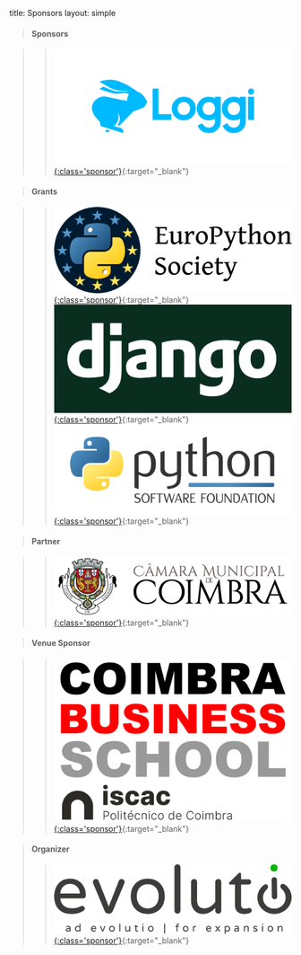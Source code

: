 title: Sponsors
layout: simple

<div markdown="1" class="row">



<div markdown="1" class="col-12 flex-sponsors-organizer">

> #### Sponsors

> > [![loggi](/static/images/sponsors/loggi.png){:class='sponsor'}](https://www.loggi.com/){:target="_blank"}


</div>

<div markdown="1" class="col-12 flex-sponsors-organizer">

> #### Grants

> > [![europython](/static/images/sponsors/eps.png){:class='sponsor'}](https://www.europython-society.org/){:target="_blank"}
> > [![djangosoftwarefoundation](/static/images/sponsors/dsf.png){:class='sponsor'}](https://www.djangoproject.com/){:target="_blank"}
> > [![pythonsoftwarefoundation](/static/images/sponsors/logo-psf.svg){:class='sponsor'}](https://www.python.org/psf-landing/){:target="_blank"}


</div>

<div markdown="1" class="col-12 col-md-4">

> #### Partner

> > [![cbs](/static/images/sponsors/cmc.png){:class='sponsor'}](https://www.cm-coimbra.pt/){:target="_blank"}

</div>

<div markdown="1" class="col-12 col-md-4">

> #### Venue Sponsor

> > [![cbs](/static/images/sponsors/cbs_iscac.png){:class='sponsor'}](https://bs.iscac.pt/){:target="_blank"}


</div>

<div markdown="1" class="col-12 col-md-4">

> #### Organizer
>
> > [![evolutio](/static/images/sponsors/evolutio.png){:class='sponsor'}](https://evolutio.pt/){:target="_blank"}

</div>
